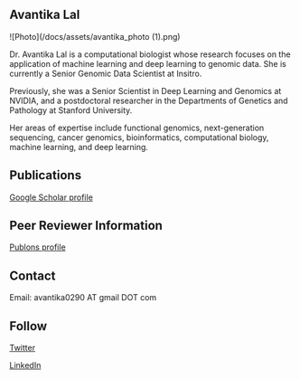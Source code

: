 ## Avantika Lal

![Photo](/docs/assets/avantika_photo (1).png)

Dr. Avantika Lal is a computational biologist whose research focuses on the application of machine learning and deep learning to genomic data. She is currently a Senior Genomic Data Scientist at Insitro.

Previously, she was a Senior Scientist in Deep Learning and Genomics at NVIDIA, and a postdoctoral researcher in the Departments of Genetics and Pathology at Stanford University.

Her areas of expertise include functional genomics, next-generation sequencing, cancer genomics, bioinformatics, computational biology, machine learning, and deep learning.

## Publications
<a href="https://scholar.google.com/citations?user=CLgOCOAAAAAJ">Google Scholar profile</a>

## Peer Reviewer Information
<a href="https://publons.com/researcher/1138815/avantika-lal/peer-review/">Publons profile</a>

## Contact
Email: avantika0290 AT gmail DOT com

## Follow
<a href="https://twitter.com/lal_avantika">Twitter</a>

<a href="https://www.linkedin.com/in/avantikalal/">LinkedIn</a>


